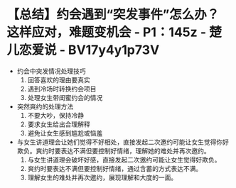 # 【总结】约会遇到“突发事件”怎么办？这样应对，难题变机会 - P1：145z - 楚儿恋爱说 - BV17y4y1p73V

-   约会中突发情况处理技巧
    1.  回答喜欢的理由要真实
    2.  遇到冷场时转换约会项目
    3.  处理女生带闺蜜约会的情况
-   突然爽约的处理方法
    1.  不要大吵，保持冷静
    2.  要求女生给出合理解释
    3.  避免让女生感到尴尬或恼羞
-   与女生讲道理会让她们觉得不好相处，直接发起二次邀约可能让女生觉得你好欺负。爽约时要表达不满但要控制好情绪，理解她的难处并再次邀约。
    1.  与女生讲道理会破坏好感，直接发起二次邀约可能让女生觉得好欺负。
    2.  爽约时要表达不满但要控制好情绪，通过含蓄的方式表达不满。
    3.  理解女生的难处并再次邀约，展现理解和大度的一面。